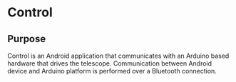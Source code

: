 # Control

## Purpose

Control is an Android application that communicates with an Arduino based hardware that drives the telescope. Communication between Android device and Arduino platform is performed over a Bluetooth connection.
